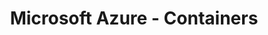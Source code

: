 ---
layout: post
title: 'Microsoft Azure - Containers'
tags: [Microsoft Azure]
featured_image_thumbnail: 
featured_image: assets/images/posts/2022/FeaturedImage2.jpg
hidden: true
---